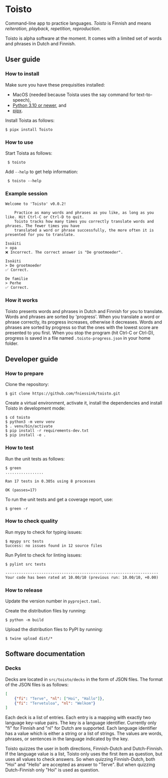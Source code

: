 # Toisto

Command-line app to practice languages. *Toisto* is Finnish and means *reiteration, playback, repetition, reproduction*.

Toisto is alpha software at the moment. It comes with a limited set of words and phrases in Dutch and Finnish.

## User guide

### How to install

Make sure you have these prequisities installed:

- MacOS (needed because Toista uses the say command for text-to-speech),
- [Python 3.10 or newer](https://python.org), and
- [pipx](https://pypa.github.io/pipx/).

Install Toista as follows:

```console
$ pipx install Toisto
```

### How to use

Start Toista as follows:

```console
 $ toisto
```

Add `--help` to get help information:

```console
 $ toisto --help
```

### Example session

```console
Welcome to 'Toisto' v0.0.2!

    Practice as many words and phrases as you like, as long as you like. Hit Ctrl-C or Ctrl-D to quit.
    Toisto tracks how many times you correctly translate words and phrases. The fewer times you have
    translated a word or phrase successfully, the more often it is presented for you to translate.

Isoäiti
> opa
❌ Incorrect. The correct answer is "De grootmoeder".

Isoäiti
> De grootmoeder
✅ Correct.

De familie
> Perhe
✅ Correct.
```

### How it works

Toisto presents words and phrases in Dutch and Finnish for you to translate. Words and phrases are sorted by 'progress'. When you translate a word or phrase correctly, its progress increases, otherwise it decreases. Words and phrases are sorted by progress so that the ones with the lowest score are presented to you first. When you stop the program (hit Ctrl-C or Ctrl-D), progress is saved in a file named `.toisto-progress.json` in your home folder.

## Developer guide

### How to prepare

Clone the repository:

```console
$ git clone https://github.com/fniessink/toisto.git
```

Create a virtual environment, activate it, install the dependencies and install Toisto in development mode:

```console
$ cd toisto
$ python3 -m venv venv
$ . venv/bin/activate
$ pip install -r requirements-dev.txt
$ pip install -e .
```

### How to test

Run the unit tests as follows:

```console
$ green
.................

Ran 17 tests in 0.305s using 8 processes

OK (passes=17)
```

To run the unit tests and get a coverage report, use:

```console
$ green -r
```

### How to check quality

Run mypy to check for typing issues:

```console
$ mpypy src tests
Success: no issues found in 12 source files
```

Run Pylint to check for linting issues:

```console
$ pylint src tests

--------------------------------------------------------------------
Your code has been rated at 10.00/10 (previous run: 10.00/10, +0.00)
```

### How to release

Update the version number in `pyproject.toml`.

Create the distribution files by running:

```console
$ python -m build
```

Upload the distribution files to PyPI by running:

```console
$ twine upload dist/*
```

## Software documentation

### Decks

Decks are located in `src/toisto/decks` in the form of JSON files. The format of the JSON files is as follows:

```json
[
    {"fi": "Terve", "nl": ["Hoi", "Hallo"]},
    {"fi": "Tervetuloa", "nl": "Welkom"}
]
```

Each deck is a list of entries. Each entry is a mapping with exactly two language key-value pairs. The key is a language identifier. Currently only "fi" for Finnish and "nl" for Dutch are supported. Each language identifier has a value which is either a string or a list of strings. The values are words, phrases, or sentences in the language indicated by the key.

Toisto quizzes the user in both directions, Finnish-Dutch and Dutch-Finnish. If the language value is a list, Toisto only uses the first item as question, but uses all values to check answers. So when quizzing Finnish-Dutch, both "Hoi" and "Hello" are accepted as answer to "Terve". But when quizzing Dutch-Finnish only "Hoi" is used as question.
